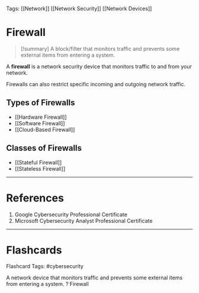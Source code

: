 Tags: [[Network]] [[Network Security]] [[Network Devices]]
# Firewall

> [!summary] 
> A block/filter that monitors traffic and prevents some external items from entering a system.

A **firewall** is a network security device that monitors traffic to and from your network.

Firewalls can also restrict specific incoming and outgoing network traffic.

## Types of Firewalls

- [[Hardware Firewall]]
- [[Software Firewall]]
- [[Cloud-Based Firewall]]

## Classes of Firewalls
- [[Stateful Firewall]]
- [[Stateless Firewall]]

---
# References

1. Google Cybersecurity Professional Certificate
2. Microsoft Cybersecurity Analyst Professional Certificate

---
# Flashcards

Flashcard Tags: #cybersecurity 

A network device that monitors traffic and prevents some external items from entering a system.
?
Firewall